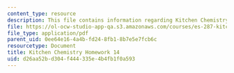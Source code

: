 ```yaml
---
content_type: resource
description: This file contains information regarding Kitchen Chemistry Homework 14.
file: https://ol-ocw-studio-app-qa.s3.amazonaws.com/courses/es-287-kitchen-chemistry-spring-2009/d26aa52bd304f444335e4b4fb1f0a593_MITES_287S09_assn14_Week14.pdf
file_type: application/pdf
parent_uid: 0ee64e16-4a4b-fd24-8fb1-8b7e5e7fcb6c
resourcetype: Document
title: Kitchen Chemistry Homework 14
uid: d26aa52b-d304-f444-335e-4b4fb1f0a593
---
```


